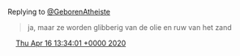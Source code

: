 Replying to [@GeborenAtheiste](https://twitter.com/@GeborenAtheiste/status/1250500302656110592)

> ja, maar ze worden glibberig van de olie en ruw van het zand

<img src="../../media/tweet.ico" width="12" /> [Thu Apr 16 13:34:01 +0000 2020](https://twitter.com/DromerDenker/status/1250779483331756039)